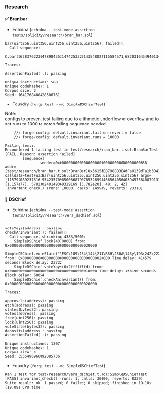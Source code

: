 ### Research

#### :white_check_mark: Bran bar

- Echidna (`echidna --test-mode assertion tests/solidity/research/bran_bar.sol`)

```
bar(uint256,uint256,uint256,uint256,uint256): failed!💥  
  Call sequence:
    C.bar(262837622344789843531474253329143548022115584571,682031646494013430162138818013452384240074697210545227607339,3886198371976676412271574596253694810162012,61225941813804946332230119114622905591,42)

Traces: 

AssertionFailed(..): passing

Unique instructions: 560
Unique codehashes: 1
Corpus size: 2
Seed: 1641768400428506761
```

- Foundry (`forge test --mc SimpleDSChiefTest`)

Note:  
configs to prevent test failing due to arithmetic underflow or overflow and to set runs to 1000 to catch failing sequence needed

```
    /// forge-config: default.invariant.fail-on-revert = false
    /// forge-config: default.invariant.runs = 10000
```

```
Failing tests:
Encountered 1 failing test in test/research/bran_bar.t.sol:BranBarTest
[FAIL. Reason: assertion failed]
        [Sequence]
                sender=0x0000000000000000000000000000000000000838 addr=[test/research/bran_bar.t.sol:BranBar]0x5615dEB798BB3E4dFa0139dFa1b3D433Cc23b72f calldata=testFuzzBar(uint256,uint256,uint256,uint256,uint256) args=[115792089237316195423570985008687907853269984665640564039457584007913129639934 [1.157e77], 578230240149368329169 [5.782e20], 48, 2, 42]
 invariant_check() (runs: 10000, calls: 149989, reverts: 23318)

```

#### :no_entry_sign: DSChief

- Echidna (`echidna --test-mode assertion tests/solidity/research/vera_dschief.sol`)

```

voteYays(address): passing
checkAnInvariant(): failed!💥  
  Call sequence, shrinking 4383/5000:
    SimpleDSChief.lock(4370000) from: 0x0000000000000000000000000000000000020000
    SimpleDSChief.voteSlate("\ESC\189\164\144\214\RSH\250A\143y\193\242\222\161\216x\177\143\255\&8\211|\230\193y(y\SO*\194\209") from: 0x0000000000000000000000000000000000020000 Time delay: 414579 seconds Block delay: 23722
    SimpleDSChief.voteYays(0x2fffffffd) from: 0x0000000000000000000000000000000000010000 Time delay: 156190 seconds Block delay: 60054
    SimpleDSChief.checkAnInvariant() from: 0x0000000000000000000000000000000000020000

Traces:

approvals(address): passing
etch(address): passing
slates(bytes32): passing
votes(address): passing
free(uint256): passing
lock(uint256): passing
voteSlate(bytes32): passing
deposits(address): passing
AssertionFailed(..): passing

Unique instructions: 1307
Unique codehashes: 1
Corpus size: 4
Seed: 3555496966892085736

```

- Foundry (`forge test --mc SimpleDSChiefTest`)

```
Ran 1 test for test/research/vera_dschief.t.sol:SimpleDSChiefTest
[PASS] invariant_check() (runs: 1, calls: 30000, reverts: 8339)
Suite result: ok. 1 passed; 0 failed; 0 skipped; finished in 19.10s (19.09s CPU time)
```
